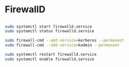 # FirewallD

##

```sh
sudo systemctl start firewalld.service
sudo systemctl status firewalld.service
```

```sh
sudo firewall-cmd --add-service=kerberos --permanent
sudo firewall-cmd --add-service=kadmin --permanent
```

```sh
sudo systemctl restart firewalld.service
sudo systemctl enable firewalld.service
```
